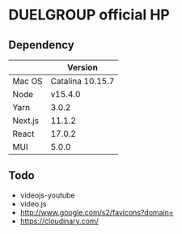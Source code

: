 # DUELGROUP official HP

## Dependency

|         | Version          |
| ------- | ---------------- |
| Mac OS  | Catalina 10.15.7 |
| Node    | v15.4.0          |
| Yarn    | 3.0.2            |
| Next.js | 11.1.2           |
| React   | 17.0.2           |
| MUI     | 5.0.0            |


## Todo
- videojs-youtube
- video.js
- http://www.google.com/s2/favicons?domain=
- https://cloudinary.com/
